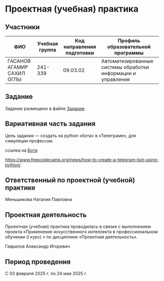 # Проектная (учебная) практика

## Участники

| ФИО | Учебная группа | Код направления подготовки | Профиль образовательной программы |
|-|-|-|-|
| ГАСАНОВ АГАМИР САХИЛ ОГЛЫ| 241-339 |09.03.02|Автоматизированные системы обработки информации и управления|

## Задание

Задание размещено в файле [Задание](https://github.com/zero777c/start/blob/main/Задание).

## Вариативная часть задания
Цель задания — создать на python «бота» в «Телеграме», для симуляции профессии.

ссылка на [Бота](djfhfjhjfhjdh)

https://www.freecodecamp.org/news/how-to-create-a-telegram-bot-using-python/

## Ответственный по проектной (учебной) практике

Меньшикова Наталия Павловна

## Проектная деятельность

Проектная (учебная) практика проводилась в связке с выполнением проекта «Применение искусственного интеллекта в профессиональном обучении (I курс)
» по дисциплине «Проектная деятельность».

Гаврилов Александр Игоревич

## Период проведения

С 03 февраля 2025 г. по 24 мая 2025 г.
